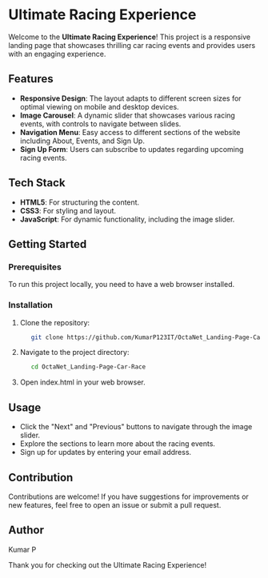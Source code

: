 # Ultimate Racing Experience

Welcome to the **Ultimate Racing Experience**! This project is a responsive landing page that showcases thrilling car racing events and provides users with an engaging experience.

## Features

- **Responsive Design**: The layout adapts to different screen sizes for optimal viewing on mobile and desktop devices.
- **Image Carousel**: A dynamic slider that showcases various racing events, with controls to navigate between slides.
- **Navigation Menu**: Easy access to different sections of the website including About, Events, and Sign Up.
- **Sign Up Form**: Users can subscribe to updates regarding upcoming racing events.

## Tech Stack

- **HTML5**: For structuring the content.
- **CSS3**: For styling and layout.
- **JavaScript**: For dynamic functionality, including the image slider.

## Getting Started

### Prerequisites

To run this project locally, you need to have a web browser installed.

### Installation

1. Clone the repository:
   ```bash
      git clone https://github.com/KumarP123IT/OctaNet_Landing-Page-Car-Race.git
   ```
2. Navigate to the project directory:

   ```bash
      cd OctaNet_Landing-Page-Car-Race
   ```
3. Open index.html in your web browser.

## Usage
 - Click the "Next" and "Previous" buttons to navigate through the image slider.
 - Explore the sections to learn more about the racing events.
 - Sign up for updates by entering your email address.

## Contribution
   Contributions are welcome! If you have suggestions for improvements or new features, feel free to open an issue or submit a pull request.

## Author
   Kumar P


Thank you for checking out the Ultimate Racing Experience!

